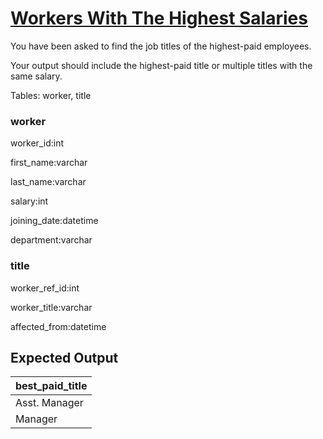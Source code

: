 # [Workers With The Highest Salaries](https://platform.stratascratch.com/coding/10353-workers-with-the-highest-salaries?code_type=3)

You have been asked to find the job titles of the highest-paid employees.


Your output should include the highest-paid title or multiple titles with the same salary.

Tables: worker, title

### worker
worker_id:int

first_name:varchar

last_name:varchar

salary:int

joining_date:datetime

department:varchar


### title
worker_ref_id:int

worker_title:varchar

affected_from:datetime



## Expected Output
<div class="ResultsTable__container ExpectedOutput__results-table"><table class="ResultsTable__table"><thead><tr class="ResultsTable__header-row"><th class="ResultsTable__header-cell">best_paid_title</th></tr></thead><tbody><tr class="ResultsTable__row "><td class="ResultsTable__cell">Asst. Manager</td></tr><tr class="ResultsTable__row "><td class="ResultsTable__cell">Manager</td></tr></tbody></table></div>
